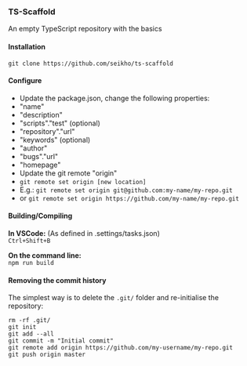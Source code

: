 ### TS-Scaffold
An empty TypeScript repository with the basics

#### Installation
```
git clone https://github.com/seikho/ts-scaffold
```

#### Configure
- Update the package.json, change the following properties:
 - "name"
 - "description"
 - "scripts"."test" (optional)
 - "repository"."url" 
 - "keywords" (optional)
 - "author"
 - "bugs"."url"
 - "homepage"
- Update the git remote "origin"
 - `git remote set origin [new location]`
 - E.g.: `git remote set origin git@github.com:my-name/my-repo.git`
 - or `git remote set origin https://github.com/my-name/my-repo.git`
 
#### Building/Compiling
**In VSCode:** (As defined in .settings/tasks.json)  
`Ctrl+Shift+B`


**On the command line:**  
`npm run build`

#### Removing the commit history
The simplest way is to delete the `.git/` folder and re-initialise the repository:
```
rm -rf .git/
git init
git add --all
git commit -m "Initial commit"
git remote add origin https://github.com/my-username/my-repo.git
git push origin master
```